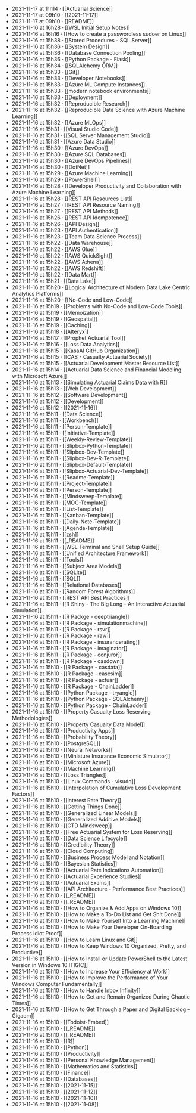 - 2021-11-17 at 11h14 · [[Actuarial Science]]
- 2021-11-17 at 09h10 · [[2021-11-17]]
- 2021-11-17 at 09h10 · [[README]]
- 2021-11-16 at 16h28 · [[WSL Initial Setup Notes]]
- 2021-11-16 at 16h16 · [[How to create a passwordless sudoer on Linux]]
- 2021-11-16 at 15h38 · [[Stored Procedures - SQL Server]]
- 2021-11-16 at 15h36 · [[System Design]]
- 2021-11-16 at 15h36 · [[Database Connection Pooling]]
- 2021-11-16 at 15h36 · [[Python Package - Flask]]
- 2021-11-16 at 15h34 · [[SQLAlchemy ORM]]
- 2021-11-16 at 15h33 · [[Git]]
- 2021-11-16 at 15h33 · [[Developer Notebooks]]
- 2021-11-16 at 15h33 · [[Azure ML Compute Instances]]
- 2021-11-16 at 15h33 · [[modern notebook environments]]
- 2021-11-16 at 15h33 · [[Deployment]]
- 2021-11-16 at 15h32 · [[Reproducible Research]]
- 2021-11-16 at 15h32 · [[Reproducible Data Science with Azure Machine Learning]]
- 2021-11-16 at 15h32 · [[Azure MLOps]]
- 2021-11-16 at 15h31 · [[Visual Studio Code]]
- 2021-11-16 at 15h31 · [[SQL Server Management Studio]]
- 2021-11-16 at 15h31 · [[Azure Data Studio]]
- 2021-11-16 at 15h30 · [[Azure DevOps]]
- 2021-11-16 at 15h30 · [[Azure SQL Databases]]
- 2021-11-16 at 15h30 · [[Azure DevOps Pipelines]]
- 2021-11-16 at 15h30 · [[DotNet]]
- 2021-11-16 at 15h29 · [[Azure Machine Learning]]
- 2021-11-16 at 15h29 · [[PowerShell]]
- 2021-11-16 at 15h28 · [[Developer Productivity and Collaboration with Azure Machine Learning]]
- 2021-11-16 at 15h28 · [[REST API Resources List]]
- 2021-11-16 at 15h27 · [[REST API Resource Naming]]
- 2021-11-16 at 15h27 · [[REST API Methods]]
- 2021-11-16 at 15h26 · [[REST API Idempotence]]
- 2021-11-16 at 15h26 · [[API Design]]
- 2021-11-16 at 15h23 · [[API Authentication]]
- 2021-11-16 at 15h23 · [[Team Data Science Process]]
- 2021-11-16 at 15h22 · [[Data Warehouse]]
- 2021-11-16 at 15h22 · [[AWS Glue]]
- 2021-11-16 at 15h22 · [[AWS QuickSight]]
- 2021-11-16 at 15h22 · [[AWS Athena]]
- 2021-11-16 at 15h22 · [[AWS Redshift]]
- 2021-11-16 at 15h22 · [[Data Mart]]
- 2021-11-16 at 15h21 · [[Data Lake]]
- 2021-11-16 at 15h20 · [[Logical Architecture of Modern Data Lake Centric Analytics Platforms]]
- 2021-11-16 at 15h20 · [[No-Code and Low-Code]]
- 2021-11-16 at 15h19 · [[Problems with No-Code and Low-Code Tools]]
- 2021-11-16 at 15h19 · [[Memoization]]
- 2021-11-16 at 15h19 · [[Geospatial]]
- 2021-11-16 at 15h19 · [[Caching]]
- 2021-11-16 at 15h18 · [[Alteryx]]
- 2021-11-16 at 15h17 · [[Prophet Actuarial Tool]]
- 2021-11-16 at 15h16 · [[Loss Data Analytics]]
- 2021-11-16 at 15h15 · [[KasaAI GitHub Organization]]
- 2021-11-16 at 15h15 · [[CAS - Casualty Actuarial Society]]
- 2021-11-16 at 15h15 · [[Actuarial Development Master Resource List]]
- 2021-11-16 at 15h14 · [[Actuarial Data Science and Financial Modeling with Microsoft Azure]]
- 2021-11-16 at 15h13 · [[Simulating Actuarial Claims Data with R]]
- 2021-11-16 at 15h13 · [[Web Development]]
- 2021-11-16 at 15h12 · [[Software Development]]
- 2021-11-16 at 15h12 · [[Development]]
- 2021-11-16 at 15h12 · [[2021-11-16]]
- 2021-11-16 at 15h11 · [[Data Science]]
- 2021-11-16 at 15h11 · [[Workbench]]
- 2021-11-16 at 15h11 · [[Person-Template]]
- 2021-11-16 at 15h11 · [[Initiative-Template]]
- 2021-11-16 at 15h11 · [[Weekly-Review-Template]]
- 2021-11-16 at 15h11 · [[Slipbox-Python-Template]]
- 2021-11-16 at 15h11 · [[Slipbox-Dev-Template]]
- 2021-11-16 at 15h11 · [[Slipbox-Dev-R-Template]]
- 2021-11-16 at 15h11 · [[Slipbox-Default-Template]]
- 2021-11-16 at 15h11 · [[Slipbox-Actuarial-Dev-Template]]
- 2021-11-16 at 15h11 · [[Readme-Template]]
- 2021-11-16 at 15h11 · [[Project-Template]]
- 2021-11-16 at 15h11 · [[Person-Template]]
- 2021-11-16 at 15h11 · [[Mindsweep-Template]]
- 2021-11-16 at 15h11 · [[MOC-Template]]
- 2021-11-16 at 15h11 · [[List-Template]]
- 2021-11-16 at 15h11 · [[Kanban-Template]]
- 2021-11-16 at 15h11 · [[Daily-Note-Template]]
- 2021-11-16 at 15h11 · [[Agenda-Template]]
- 2021-11-16 at 15h11 · [[zsh]]
- 2021-11-16 at 15h11 · [[_README]]
- 2021-11-16 at 15h11 · [[WSL Terminal and Shell Setup Guide]]
- 2021-11-16 at 15h11 · [[Unified Architecture Framework]]
- 2021-11-16 at 15h11 · [[Tools]]
- 2021-11-16 at 15h11 · [[Subject Area Models]]
- 2021-11-16 at 15h11 · [[SQLite]]
- 2021-11-16 at 15h11 · [[SQL]]
- 2021-11-16 at 15h11 · [[Relational Databases]]
- 2021-11-16 at 15h11 · [[Random Forest Algorithms]]
- 2021-11-16 at 15h11 · [[REST API Best Practices]]
- 2021-11-16 at 15h11 · [[R Shiny - The Big Long - An Interactive Actuarial Simulation]]
- 2021-11-16 at 15h11 · [[R Packge - deeptriangle]]
- 2021-11-16 at 15h11 · [[R Package - simulationmachine]]
- 2021-11-16 at 15h11 · [[R Package - rsvr]]
- 2021-11-16 at 15h11 · [[R Package - raw]]
- 2021-11-16 at 15h11 · [[R Package - insurancerating]]
- 2021-11-16 at 15h11 · [[R Package - imaginator]]
- 2021-11-16 at 15h11 · [[R Package - conjuror]]
- 2021-11-16 at 15h11 · [[R Package - casdown]]
- 2021-11-16 at 15h10 · [[R Package - casdata]]
- 2021-11-16 at 15h10 · [[R Package - cascsim]]
- 2021-11-16 at 15h10 · [[R Package - actuar]]
- 2021-11-16 at 15h10 · [[R Package - ChainLadder]]
- 2021-11-16 at 15h10 · [[Python Package - tryangle]]
- 2021-11-16 at 15h10 · [[Python Package - SQLAlchemy]]
- 2021-11-16 at 15h10 · [[Python Package - ChainLadder]]
- 2021-11-16 at 15h10 · [[Property Casualty Loss Reserving Methodologies]]
- 2021-11-16 at 15h10 · [[Property Casualty Data Model]]
- 2021-11-16 at 15h10 · [[Productivity Apps]]
- 2021-11-16 at 15h10 · [[Probability Theory]]
- 2021-11-16 at 15h10 · [[PostgreSQL]]
- 2021-11-16 at 15h10 · [[Neural Networks]]
- 2021-11-16 at 15h10 · [[Miniature Insurance Economic Simulator]]
- 2021-11-16 at 15h10 · [[Microsoft Azure]]
- 2021-11-16 at 15h10 · [[Machine Learning]]
- 2021-11-16 at 15h10 · [[Loss Triangles]]
- 2021-11-16 at 15h10 · [[Linux Commands - visudo]]
- 2021-11-16 at 15h10 · [[Interpolation of Cumulative Loss Development Factors]]
- 2021-11-16 at 15h10 · [[Interest Rate Theory]]
- 2021-11-16 at 15h10 · [[Getting Things Done]]
- 2021-11-16 at 15h10 · [[Generalized Linear Models]]
- 2021-11-16 at 15h10 · [[Generalized Additive Models]]
- 2021-11-16 at 15h10 · [[GTD Mindsweep]]
- 2021-11-16 at 15h10 · [[Free Actuarial System for Loss Reserving]]
- 2021-11-16 at 15h10 · [[Data Science Lifecycle]]
- 2021-11-16 at 15h10 · [[Credibility Theory]]
- 2021-11-16 at 15h10 · [[Cloud Computing]]
- 2021-11-16 at 15h10 · [[Business Process Model and Notation]]
- 2021-11-16 at 15h10 · [[Bayesian Statistics]]
- 2021-11-16 at 15h10 · [[Actuarial Rate Indications Automation]]
- 2021-11-16 at 15h10 · [[Actuarial Experience Studies]]
- 2021-11-16 at 15h10 · [[Actuarial Exams]]
- 2021-11-16 at 15h10 · [[API Architecture - Performance Best Practices]]
- 2021-11-16 at 15h10 · [[_README]]
- 2021-11-16 at 15h10 · [[_README]]
- 2021-11-16 at 15h10 · [[How to Organize & Add Apps on Windows 10]]
- 2021-11-16 at 15h10 · [[How to Make a To-Do List and Get Sh!t Done]]
- 2021-11-16 at 15h10 · [[How to Make Yourself Into a Learning Machine]]
- 2021-11-16 at 15h10 · [[How to Make Your Developer On-Boarding Process Idiot Proof]]
- 2021-11-16 at 15h10 · [[How to Learn Linux and Git]]
- 2021-11-16 at 15h10 · [[How to Keep Windows 10 Organized, Pretty, and Productive]]
- 2021-11-16 at 15h10 · [[How to Install or Update PowerShell to the Latest Version in Windows 10  ITIGIC]]
- 2021-11-16 at 15h10 · [[How to Increase Your Efficiency at Work]]
- 2021-11-16 at 15h10 · [[How to Improve the Performance of Your Windows Computer Fundamentally]]
- 2021-11-16 at 15h10 · [[How to Handle Inbox Infinity]]
- 2021-11-16 at 15h10 · [[How to Get and Remain Organized During Chaotic Times]]
- 2021-11-16 at 15h10 · [[How to Get Through a Paper and Digital Backlog – Gigaom]]
- 2021-11-16 at 15h10 · [[Todoist-Embed]]
- 2021-11-16 at 15h10 · [[_README]]
- 2021-11-16 at 15h10 · [[_README]]
- 2021-11-16 at 15h10 · [[R]]
- 2021-11-16 at 15h10 · [[Python]]
- 2021-11-16 at 15h10 · [[Productivity]]
- 2021-11-16 at 15h10 · [[Personal Knowledge Management]]
- 2021-11-16 at 15h10 · [[Mathematics and Statistics]]
- 2021-11-16 at 15h10 · [[Finance]]
- 2021-11-16 at 15h10 · [[Databases]]
- 2021-11-16 at 15h10 · [[2021-11-15]]
- 2021-11-16 at 15h10 · [[2021-11-12]]
- 2021-11-16 at 15h10 · [[2021-11-10]]
- 2021-11-16 at 15h10 · [[2021-11-08]]
